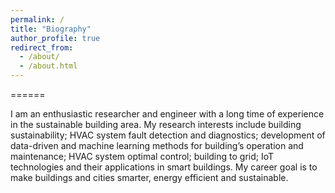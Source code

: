 ```yaml
---
permalink: /
title: "Biography"
author_profile: true
redirect_from: 
  - /about/
  - /about.html
---
```



======

I am an enthusiastic researcher and engineer with a long time of experience in the sustainable building area. My research interests include building sustainability; HVAC system fault detection and diagnostics; development of data-driven and machine learning methods for building’s operation and maintenance; HVAC system optimal control; building to grid; IoT technologies and their applications in smart buildings. My career goal is to make buildings and cities smarter, energy efficient and sustainable.



